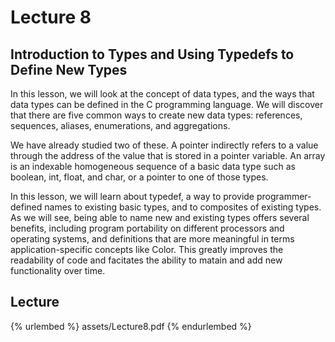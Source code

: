 # Lecture 8      









## Introduction to Types and Using Typedefs to Define New Types      






In this lesson, we will look at the concept of data types, and the ways that data types can be defined in the C programming language. We will discover that there are five common ways to create new data types: references, sequences, aliases, enumerations, and aggregations.

We have already studied two of these. A pointer indirectly refers to a value through the address of the value that is stored in a pointer variable. An array is an indexable homogeneous sequence of a basic data type such as boolean, int, float, and char, or a pointer to one of those types.

In this lesson, we will learn about typedef, a way to provide programmer-defined names to existing basic types, and to composites of existing types. As we will see, being able to name new and existing types offers several benefits, including program portability on different processors and operating systems, and definitions that are more meaningful in terms application-specific concepts like Color. This greatly improves the readability of code and facitates the ability to matain and add new functionality over time.      









## Lecture      

{% urlembed %}
assets/Lecture8.pdf
{% endurlembed %}      

<object data="assets/Lecture8.pdf"
                        width="100%"
                        height="9000">
</object>



<html>
<object data="assets/Lecture8.pdf"
                        width="100%"
                        height="9000">
</object>
</html>










